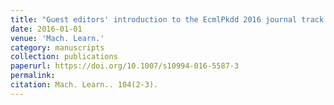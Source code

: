 ```yaml
---
title: "Guest editors' introduction to the EcmlPkdd 2016 journal track special issue of Machine Learning"
date: 2016-01-01
venue: 'Mach. Learn.'
category: manuscripts
collection: publications
paperurl: https://doi.org/10.1007/s10994-016-5587-3
permalink: 
citation: Mach. Learn.. 104(2-3).
---
```

